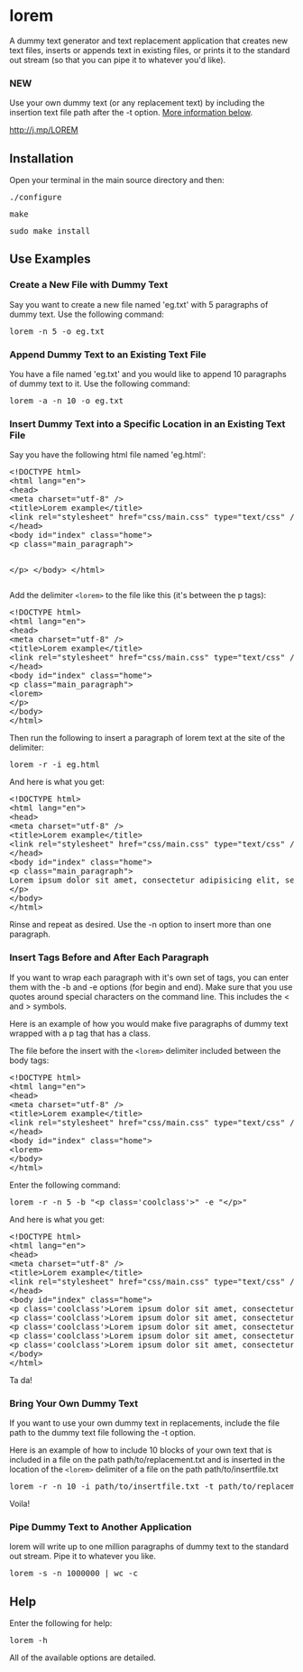 lorem
=====

A dummy text generator and text replacement application that creates new text files, inserts or appends text in existing files, or prints it to the standard out stream (so that you can pipe it to whatever you'd like).

### NEW
Use your own dummy text (or any replacement text) by including the insertion text file path after the -t option.  <a href="#owntext">More information below</a>.

<a href="http://j.mp/LOREM">http://j.mp/LOREM</a>

## Installation
Open your terminal in the main source directory and then:
<pre>./configure</pre>
<pre>make</pre>
<pre>sudo make install</pre>
## Use Examples

### Create a New File with Dummy Text
<p>Say you want to create a new file named 'eg.txt' with 5 paragraphs of dummy text. Use the following command:</p>
<pre>lorem -n 5 -o eg.txt</pre>

### Append Dummy Text to an Existing Text File
<p>You have a file named 'eg.txt' and you would like to append 10 paragraphs of dummy text to it. Use the following command:</p>
<pre>lorem -a -n 10 -o eg.txt</pre>

### Insert Dummy Text into a Specific Location in an Existing Text File
<p>Say you have the following html file named 'eg.html':</p>
<pre>
&lt;!DOCTYPE html&gt;
&lt;html lang="en"&gt;
&lt;head&gt;
&lt;meta charset="utf-8" /&gt;
&lt;title&gt;Lorem example&lt;/title&gt;
&lt;link rel="stylesheet" href="css/main.css" type="text/css" /&gt;
&lt;/head&gt;
&lt;body id="index" class="home"&gt;
&lt;p class="main_paragraph"&gt;
  
&lt;/p&gt;
&lt;/body&gt;
&lt;/html&gt;
</pre>
<p>Add the delimiter <code>&lt;lorem&gt;</code> to the file like this (it's between the p tags):</p>
<pre>
&lt;!DOCTYPE html&gt;
&lt;html lang="en"&gt;
&lt;head&gt;
&lt;meta charset="utf-8" /&gt;
&lt;title&gt;Lorem example&lt;/title&gt;
&lt;link rel="stylesheet" href="css/main.css" type="text/css" /&gt;
&lt;/head&gt;
&lt;body id="index" class="home"&gt;
&lt;p class="main_paragraph"&gt;
&lt;lorem&gt;
&lt;/p&gt;
&lt;/body&gt;
&lt;/html&gt;
</pre>
<p>Then run the following to insert a paragraph of lorem text at the site of the <lorem> delimiter:</p>
<pre>lorem -r -i eg.html</pre>
<p>And here is what you get:</p>
<pre>
&lt;!DOCTYPE html&gt;
&lt;html lang="en"&gt;
&lt;head&gt;
&lt;meta charset="utf-8" /&gt;
&lt;title&gt;Lorem example&lt;/title&gt;
&lt;link rel="stylesheet" href="css/main.css" type="text/css" /&gt;
&lt;/head&gt;
&lt;body id="index" class="home"&gt;
&lt;p class="main_paragraph"&gt;
Lorem ipsum dolor sit amet, consectetur adipisicing elit, sed do eiusmod tempor incididunt ut labore et dolore magna aliqua. Ut enim ad minim veniam, quis nostrud exercitation ullamco laboris nisi ut aliquip ex ea commodo consequat. Duis aute irure dolor in reprehenderit in voluptate velit esse cillum dolore eu fugiat nulla pariatur. Excepteur sint occaecat cupidatat non proident, sunt in culpa qui officia deserunt mollit anim id est laborum.
&lt;/p&gt;
&lt;/body&gt;
&lt;/html&gt;
</pre>
<p>Rinse and repeat as desired.  Use the -n option to insert more than one paragraph.</p>

### Insert Tags Before and After Each Paragraph
<p>If you want to wrap each paragraph with it's own set of tags, you can enter them with the -b and -e options (for begin and end). Make sure that you use quotes around special characters on the command line. This includes the &lt; and &gt; symbols.</p>

<p>Here is an example of how you would make five paragraphs of dummy text wrapped with a p tag that has a class.</p>

<p>The file before the insert with the <code>&lt;lorem&gt;</code> delimiter included between the body tags:</p>
<pre>
&lt;!DOCTYPE html&gt;
&lt;html lang="en"&gt;
&lt;head&gt;
&lt;meta charset="utf-8" /&gt;
&lt;title&gt;Lorem example&lt;/title&gt;
&lt;link rel="stylesheet" href="css/main.css" type="text/css" /&gt;
&lt;/head&gt;
&lt;body id="index" class="home"&gt;
&lt;lorem&gt;
&lt;/body&gt;
&lt;/html&gt;
</pre>

<p>Enter the following command:</p>
<pre>lorem -r -n 5 -b &quot;&lt;p class='coolclass'&gt;&quot; -e &quot;&lt;/p&gt;&quot;</pre>
<p>And here is what you get:</p>
<pre>
&lt;!DOCTYPE html&gt;
&lt;html lang="en"&gt;
&lt;head&gt;
&lt;meta charset="utf-8" /&gt;
&lt;title&gt;Lorem example&lt;/title&gt;
&lt;link rel="stylesheet" href="css/main.css" type="text/css" /&gt;
&lt;/head&gt;
&lt;body id="index" class="home"&gt;
&lt;p class='coolclass'&gt;Lorem ipsum dolor sit amet, consectetur adipisicing elit, sed do eiusmod tempor incididunt ut labore et dolore magna aliqua. Ut enim ad minim veniam, quis nostrud exercitation ullamco laboris nisi ut aliquip ex ea commodo consequat. Duis aute irure dolor in reprehenderit in voluptate velit esse cillum dolore eu fugiat nulla pariatur. Excepteur sint occaecat cupidatat non proident, sunt in culpa qui officia deserunt mollit anim id est laborum.&lt;/p&gt;
&lt;p class='coolclass'&gt;Lorem ipsum dolor sit amet, consectetur adipisicing elit, sed do eiusmod tempor incididunt ut labore et dolore magna aliqua. Ut enim ad minim veniam, quis nostrud exercitation ullamco laboris nisi ut aliquip ex ea commodo consequat. Duis aute irure dolor in reprehenderit in voluptate velit esse cillum dolore eu fugiat nulla pariatur. Excepteur sint occaecat cupidatat non proident, sunt in culpa qui officia deserunt mollit anim id est laborum.&lt;/p&gt;
&lt;p class='coolclass'&gt;Lorem ipsum dolor sit amet, consectetur adipisicing elit, sed do eiusmod tempor incididunt ut labore et dolore magna aliqua. Ut enim ad minim veniam, quis nostrud exercitation ullamco laboris nisi ut aliquip ex ea commodo consequat. Duis aute irure dolor in reprehenderit in voluptate velit esse cillum dolore eu fugiat nulla pariatur. Excepteur sint occaecat cupidatat non proident, sunt in culpa qui officia deserunt mollit anim id est laborum.&lt;/p&gt;
&lt;p class='coolclass'&gt;Lorem ipsum dolor sit amet, consectetur adipisicing elit, sed do eiusmod tempor incididunt ut labore et dolore magna aliqua. Ut enim ad minim veniam, quis nostrud exercitation ullamco laboris nisi ut aliquip ex ea commodo consequat. Duis aute irure dolor in reprehenderit in voluptate velit esse cillum dolore eu fugiat nulla pariatur. Excepteur sint occaecat cupidatat non proident, sunt in culpa qui officia deserunt mollit anim id est laborum.&lt;/p&gt;
&lt;p class='coolclass'&gt;Lorem ipsum dolor sit amet, consectetur adipisicing elit, sed do eiusmod tempor incididunt ut labore et dolore magna aliqua. Ut enim ad minim veniam, quis nostrud exercitation ullamco laboris nisi ut aliquip ex ea commodo consequat. Duis aute irure dolor in reprehenderit in voluptate velit esse cillum dolore eu fugiat nulla pariatur. Excepteur sint occaecat cupidatat non proident, sunt in culpa qui officia deserunt mollit anim id est laborum.&lt;/p&gt;
&lt;/body&gt;
&lt;/html&gt;
</pre>

Ta da!

<h3 id="owntext">Bring Your Own Dummy Text</h3>
<p>If you want to use your own dummy text in replacements, include the file path to the dummy text file following the -t option.</p>
<p>Here is an example of how to include 10 blocks of your own text that is included in a file on the path path/to/replacement.txt and is inserted in the location of the <code>&lt;lorem&gt;</code> delimiter of a file on the path path/to/insertfile.txt</p>

<pre>lorem -r -n 10 -i path/to/insertfile.txt -t path/to/replacement.txt</pre>

<p>Voila!</p>

### Pipe Dummy Text to Another Application
<p>lorem will write up to one million paragraphs of dummy text to the standard out stream.  Pipe it to whatever you like.</p>
<pre>lorem -s -n 1000000 | wc -c</pre>

## Help
Enter the following for help:
<pre>lorem -h</pre>
All of the available options are detailed.


